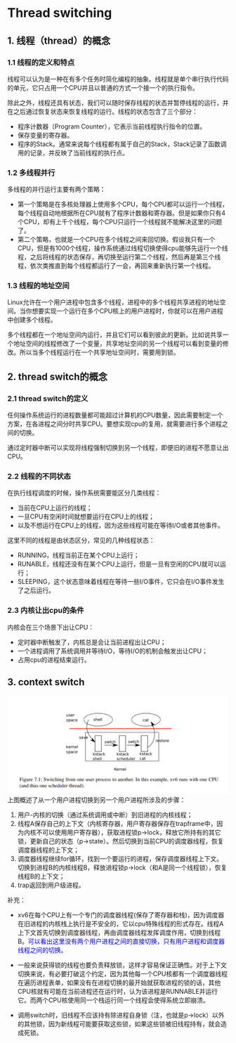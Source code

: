 # Thread switching
## 1. 线程（thread）的概念
### 1.1 线程的定义和特点
线程可以认为是一种在有多个任务时简化编程的抽象。线程就是单个串行执行代码的单元，它只占用一个CPU并且以普通的方式一个接一个的执行指令。

除此之外，线程还具有状态，我们可以随时保存线程的状态并暂停线程的运行，并在之后通过恢复状态来恢复线程的运行。线程的状态包含了三个部分：
- 程序计数器（Program Counter），它表示当前线程执行指令的位置。
- 保存变量的寄存器。
- 程序的Stack。通常来说每个线程都有属于自己的Stack，Stack记录了函数调用的记录，并反映了当前线程的执行点。

### 1.2 多线程并行
多线程的并行运行主要有两个策略：

- 第一个策略是在多核处理器上使用多个CPU，每个CPU都可以运行一个线程，每个线程自动地根据所在CPU就有了程序计数器和寄存器。但是如果你只有4个CPU，却有上千个线程，每个CPU只运行一个线程就不能解决这里的问题了。
- 第二个策略，也就是一个CPU在多个线程之间来回切换。假设我只有一个CPU，但是有1000个线程，操作系统通过线程切换使得cpu能够先运行一个线程，之后将线程的状态保存，再切换至运行第二个线程，然后再是第三个线程，依次类推直到每个线程都运行了一会，再回来重新执行第一个线程。

### 1.3 线程的地址空间
Linux允许在一个用户进程中包含多个线程，进程中的多个线程共享进程的地址空间。当你想要实现一个运行在多个CPU核上的用户进程时，你就可以在用户进程中创建多个线程。

多个线程都在一个地址空间内运行，并且它们可以看到彼此的更新。比如说共享一个地址空间的线程修改了一个变量，共享地址空间的另一个线程可以看到变量的修改。所以当多个线程运行在一个共享地址空间时，需要用到锁。

## 2. thread switch的概念
### 2.1 thread switch的定义
任何操作系统运行的进程数量都可能超过计算机的CPU数量，因此需要制定一个方案，在各进程之间分时共享CPU。要想实现cpu的复用，就需要进行多个进程之间的切换。

通过定时器中断可以实现将线程强制切换到另一个线程，即便旧的进程不愿意让出CPU。

### 2.2 线程的不同状态
在执行线程调度的时候，操作系统需要能区分几类线程：
- 当前在CPU上运行的线程；
- 一旦CPU有空闲时间就想要运行在CPU上的线程；
- 以及不想运行在CPU上的线程，因为这些线程可能在等待I/O或者其他事件。

这里不同的线程是由状态区分，常见的几种线程状态：
- RUNNING，线程当前正在某个CPU上运行；
- RUNABLE，线程还没有在某个CPU上运行，但是一旦有空闲的CPU就可以运行；
- SLEEPING，这个状态意味着线程在等待一些I/O事件，它只会在I/O事件发生了之后运行。

### 2.3 内核让出cpu的条件
内核会在三个场景下出让CPU：
- 定时器中断触发了，内核总是会让当前进程出让CPU；
- 一个进程调用了系统调用并等待I/O，等待I/O的机制会触发出让CPU；
- 占用cpu的进程结束运行。

## 3. context switch
![context switch](images/context_switch.png)
上图概述了从一个用户进程切换到另一个用户进程所涉及的步骤：
1. 用户-内核的切换（通过系统调用或中断）到旧进程的内核线程；
2. 线程A保存自己的上下文（内核寄存器，用户寄存器保存在trapframe中，因为内核不可以使用用户寄存器），获取进程锁p->lock，释放它所持有的其它锁，更新自己的状态（p->state）。然后切换到当前CPU的调度器线程，恢复调度器线程的上下文；
3. 调度器线程继续for循环，找到一个要运行的进程，保存调度器线程上下文。切换到进程B的内核线程B，释放进程锁p->lock（和A是同一个线程锁），恢复线程B的上下文；
4. trap返回到用户级进程。

补充：
- xv6在每个CPU上有一个专门的调度器线程(保存了寄存器和栈)，因为调度器在旧进程的内核栈上执行是不安全的，它以cpu特殊线程的形式存在。线程A上下文首先切换到调度器线程，再由调度器线程发挥调度作用，切换到线程B。<font color=#0000ff>可以看出这里没有两个用户进程之间的直接切换，只有用户进程和调度器线程之间的切换。</font>

- 一般来说获得锁的线程也要负责释放锁，这样才容易保证正确性。对于上下文切换来说，有必要打破这个约定，因为其他每一个CPU核都有一个调度器线程在遍历进程表单，如果没有在进程切换的最开始就获取进程的锁的话，其他CPU核就有可能在当前进程还在运行时，认为该进程是RUNNABLE并运行它。而两个CPU核使用同一个栈运行同一个线程会使得系统立即崩溃。

- 调用switch时，旧线程不应该持有除进程自身锁（注，也就是p->lock）以外的其他锁，因为新线程可能要获取这些锁，如果这些锁被旧线程持有，就会造成死锁。




